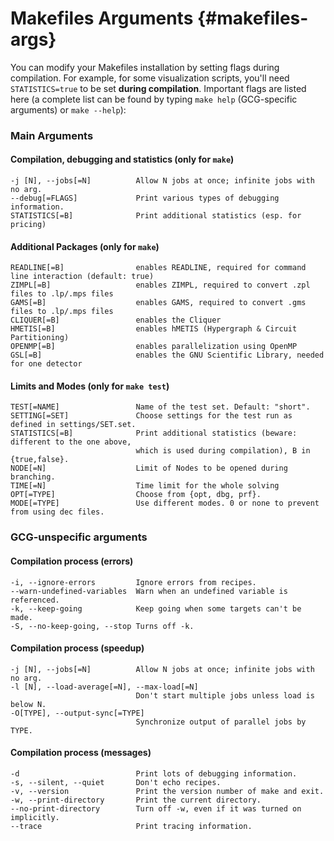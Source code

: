 # Makefiles Arguments {#makefiles-args}
You can modify your Makefiles installation by setting flags during compilation. For example, for some visualization
scripts, you'll need `STATISTICS=true` to be set **during compilation**. Important flags are listed here
(a complete list can be found by typing `make help` (GCG-specific arguments) or `make --help`):

### Main Arguments
#### Compilation, debugging and statistics (only for `make`)

    -j [N], --jobs[=N]          Allow N jobs at once; infinite jobs with no arg.
    --debug[=FLAGS]             Print various types of debugging information.
    STATISTICS[=B]              Print additional statistics (esp. for pricing)

#### Additional Packages (only for `make`)

    READLINE[=B]                enables READLINE, required for command line interaction (default: true)
    ZIMPL[=B]                   enables ZIMPL, required to convert .zpl files to .lp/.mps files
    GAMS[=B]                    enables GAMS, required to convert .gms files to .lp/.mps files
    CLIQUER[=B]                 enables the Cliquer
    HMETIS[=B]                  enables hMETIS (Hypergraph & Circuit Partitioning)
    OPENMP[=B]                  enables parallelization using OpenMP
    GSL[=B]                     enables the GNU Scientific Library, needed for one detector

#### Limits and Modes (only for `make test`)

    TEST[=NAME]                 Name of the test set. Default: "short".
    SETTING[=SET]               Choose settings for the test run as defined in settings/SET.set.
    STATISTICS[=B]              Print additional statistics (beware: different to the one above,
                                which is used during compilation), B in {true,false}.
    NODE[=N]                    Limit of Nodes to be opened during branching.
    TIME[=N]                    Time limit for the whole solving
    OPT[=TYPE]                  Choose from {opt, dbg, prf}.
    MODE[=TYPE]                 Use different modes. 0 or none to prevent from using dec files.

### GCG-unspecific arguments
#### Compilation process (errors)

    -i, --ignore-errors         Ignore errors from recipes.
    --warn-undefined-variables  Warn when an undefined variable is referenced.
    -k, --keep-going            Keep going when some targets can't be made.
    -S, --no-keep-going, --stop Turns off -k.

#### Compilation process (speedup)

    -j [N], --jobs[=N]          Allow N jobs at once; infinite jobs with no arg.
    -l [N], --load-average[=N], --max-load[=N]
                                Don't start multiple jobs unless load is below N.
    -O[TYPE], --output-sync[=TYPE]
                                Synchronize output of parallel jobs by TYPE.

#### Compilation process (messages)

    -d                          Print lots of debugging information.
    -s, --silent, --quiet       Don't echo recipes.
    -v, --version               Print the version number of make and exit.
    -w, --print-directory       Print the current directory.
    --no-print-directory        Turn off -w, even if it was turned on implicitly.
    --trace                     Print tracing information.
